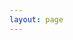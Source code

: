 ```yaml
---
layout: page
---
```

<script setup>
    import ClockComponent from "../.vitepress/components/ClockComponent.vue"
</script>


<div class="home-container">
    <ClockComponent />
</div>


<style>
    .home-container {
        width: 100vw;
        height: calc(100vh - var(--vp-nav-height) * 2);
        display: flex;
        flex-direction: column;
        align-items: center;
        justify-content: center;
    }

</style>